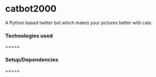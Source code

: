 # catbot2000

A Python based twitter bot which makes your pictures better with cats

### Technologies used
=====

### Setup/Dependencies
=====
